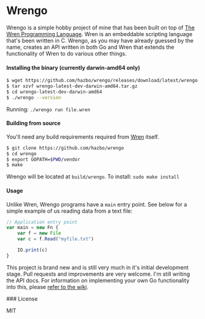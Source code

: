 # Wrengo

Wrengo is a simple hobby project of mine that has been built on top of
[The Wren Programming Language](https://github.com/munificent/wren). Wren is
an embeddable scripting language that's been written in C. Wrengo, as you may
have already guessed by the name, creates an API written in both Go and Wren that
extends the functionality of Wren to do various other things.

#### Installing the binary (currently darwin-amd64 only)

```bash
$ wget https://github.com/hazbo/wrengo/releases/download/latest/wrengo-latest-dev-darwin-amd64.tar.gz
$ tar xzvf wrengo-latest-dev-darwin-amd64.tar.gz
$ cd wrengo-latest-dev-darwin-amd64
$ ./wrengo --version
```

Running: `./wrengo run file.wren`

#### Building from source

You'll need any build requirements required from [Wren](https://github.com/munificent/wren)
itself.

```bash
$ git clone https://github.com/hazbo/wrengo
$ cd wrengo
$ export GOPATH=$PWD/vendor
$ make
```

Wrengo will be located at `build/wrengo`. To install: `sudo make install`

#### Usage

Unlike Wren, Wrengo programs have a `main` entry point. See below for a
simple example of us reading data from a text file:

```javascript
// Application entry point
var main = new Fn {
	var f = new File
	var c = f.Read("myfile.txt")

	IO.print(c)
}
```

This project is brand new and is still very much in it's initial development
stage. Pull requests and improvements are very welcome. I'm still writing
the API docs. For information on implementing your own Go functionality into
this, please [refer to the wiki](https://github.com/hazbo/wrengo/wiki/Hacking).

### License

MIT
